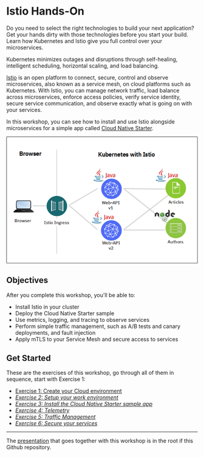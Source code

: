 # Istio Hands-On

Do you need to select the right technologies to build your next application? Get your hands dirty with those technologies before you start your build. Learn how Kubernetes and Istio give you full control over your microservices. 

Kubernetes minimizes outages and disruptions through self-healing, intelligent scheduling, horizontal scaling, and load balancing. 

[Istio](https://www.ibm.com/cloud/info/istio) is an open platform to connect, secure, control and observe microservices, also known as a service mesh, on cloud platforms such as Kubernetes. With Istio, you can manage network traffic, load balance across microservices, enforce access policies, verify service identity, secure service communication, and observe exactly what is going on with your services.

In this workshop, you can see how to install and use Istio alongside microservices for a simple app called [Cloud Native Starter](https://github.com/IBM/cloud-native-starter). 

![architecture](images/cloudnativestarter-architecture.png)

## Objectives

After you complete this workshop, you'll be able to:
- Install Istio in your cluster
- Deploy the Cloud Native Starter sample
- Use metrics, logging, and tracing to observe services
- Perform simple traffic management, such as A/B tests and canary deployments, and fault injection
- Apply mTLS to your Service Mesh and secure access to services


## Get Started

These are the exercises of this workshop, go through all of them in sequence, start with Exercise 1:

- [Exercise 1: Create your Cloud environment](workshop/exercise1.md)
- [*Exercise 2: Setup your work environment*](workshop/exercise2.md)
- [*Exercise 3: Install the Cloud Native Starter sample app*](workshop/exercise3.md)
- [*Exercise 4: Telemetry*](workshop/exercise4.md)
- [*Exercise 5: Traffic Management*](workshop/exercise5.md)
- [*Exercise 6: Secure your services*](workshop/exercise6.md)

---

The [presentation](Istio-Hands-On.pdf) that goes together with this workshop is in the root if this Github repository.